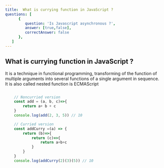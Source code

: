 ```yaml
---
title:  What is currying function in JavaScript ?
questions: [
      {
         question: 'Is Javascript asynchronous ?',
         answer: [true,false],
         correctAnswer: false
      },
   ]
---
```

## What is currying function in JavaScript ?

It is a technique in functional programming, transforming of the function of multiple arguments into several functions of a single argument in sequence. It is also called nested function is ECMAScript


```js

    // Noncurried version
    const add = (a, b, c)=>{
        return a+ b + c
    }
    console.log(add(2, 3, 5)) // 10

    // Curried version
    const addCurry =(a) => {
        return (b)=>{
            return (c)=>{
                return a+b+c
            }
        }
    }
    console.log(addCurry(2)(3)(5)) // 10

```